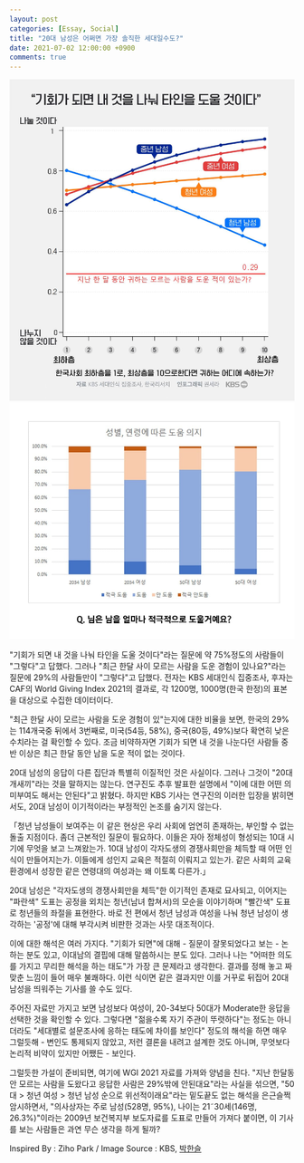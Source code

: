 ```yaml
---
layout: post
categories: [Essay, Social]
title: "20대 남성은 어쩌면 가장 솔직한 세대일수도?"
date: 2021-07-02 12:00:00 +0900
comments: true
---
```


![1](/assets/images/210702-1.jpg)
![2](/assets/images/210702-2.jpg)

"기회가 되면 내 것을 나눠 타인을 도울 것이다"라는 질문에 약 75%정도의 사람들이 "그렇다"고 답했다. 그러나 "최근 한달 사이 모르는 사람을 도운 경험이 있나요?"라는 질문에 29%의 사람들만이 "그렇다"고 답했다. 전자는 KBS 세대인식 집중조사, 후자는 CAF의 World Giving Index 2021의 결과로, 각 1200명, 1000명(한국 한정)의 표본을 대상으로 수집한 데이터이다.

"최근 한달 사이 모르는 사람을 도운 경험이 있"는지에 대한 비율을 보면, 한국의 29%는 114개국중 뒤에서 3번째로, 미국(54등, 58%), 중국(80등, 49%)보다 확연히 낮은 수치라는 걸 확인할 수 있다. 조금 비약하자면 기회가 되면 내 것을 나눈다던 사람들 중 반 이상은 최근 한달 동안 남을 도운 적이 없는 것이다.

20대 남성의 응답이 다른 집단과 특별히 이질적인 것은 사실이다. 그러나 그것이 "20대 개새끼"라는 것을 말하지는 않는다. 연구진도 추후 발표한 설명에서 "이에 대한 어떤 의미부여도 해서는 안된다"고 밝혔다. 하지만 KBS 기사는 연구진의 이러한 입장을 밝히면서도, 20대 남성이 이기적이라는 부정적인 논조를 숨기지 않는다.

「청년 남성들이 보여주는 이 같은 현상은 우리 사회에 엄연히 존재하는, 부인할 수 없는 돌출 지점이다. 좀더 근본적인 질문이 필요하다. 이들은 자아 정체성이 형성되는 10대 시기에 무엇을 보고 느껴왔는가. 10대 남성이 각자도생의 경쟁사회만을 체득할 때 어떤 인식이 만들어지는가. 이들에게 성인지 교육은 적절히 이뤄지고 있는가. 같은 사회의 교육환경에서 성장한 같은 연령대의 여성과는 왜 이토록 다른가.」

20대 남성은 "각자도생의 경쟁사회만을 체득"한 이기적인 존재로 묘사되고, 이어지는 "파란색" 도표는 공정을 외치는 청년(남녀 합쳐서)의 모순을 이야기하며 "빨간색" 도표로 청년들의 좌절을 표현한다. 바로 전 편에서 청년 남성과 여성을 나눠 청년 남성이 생각하는 '공정'에 대해 부각시켜 비판한 것과는 사뭇 대조적이다.

이에 대한 해석은 여러 가지다. "기회가 되면"에 대해 - 질문이 잘못되었다고 보는 - 논하는 분도 있고, 이대남의 결핍에 대해 말씀하시는 분도 있다. 그러나 나는 "어떠한 의도를 가지고 무리한 해석을 하는 태도"가 가장 큰 문제라고 생각한다. 결과를 정해 놓고 짜맞춘 느낌이 들어 매우 불쾌하다. 이런 식이면 같은 결과지만 이를 거꾸로 뒤집어 20대 남성을 띄워주는 기사를 쓸 수도 있다.

주어진 자료만 가지고 보면 남성보다 여성이, 20-34보다 50대가 Moderate한 응답을 선택한 것을 확인할 수 있다. 그렇다면 "젊을수록 자기 주관이 뚜렷하다"는 정도는 아니더라도 "세대별로 설문조사에 응하는 태도에 차이를 보인다" 정도의 해석을 하면 매우 그럴듯해 - 변인도 통제되지 않았고, 저런 결론을 내려고 설계한 것도 아니며, 무엇보다 논리적 비약이 있지만 어쨌든 - 보인다.

그럴듯한 가설이 준비되면, 여기에 WGI 2021 자료를 가져와 양념을 친다. "지난 한달동안 모르는 사람을 도왔다고 응답한 사람은 29%밖에 안된대요"라는 사실을 섞으면, "50대 > 청년 여성 > 청년 남성 순으로 위선적이래요"라는 밑도끝도 없는 해석을 은근슬쩍 암시하면서, "의사상자는 주로 남성(528명, 95%), 나이는 21˜30세(146명, 26.3%)"이라는 2009년 보건복지부 보도자료를 도표로 만들어 가져다 붙이면, 이 기사를 보는 사람들은 과연 무슨 생각을 하게 될까?

Inspired By : Ziho Park / Image Source : KBS, [박한슬](https://www.facebook.com/Hanseul1135)
